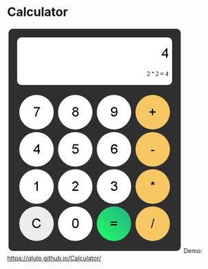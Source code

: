 # Calculator
![alt text](https://github.com/qlulp/Calculator/blob/master/screenshot.JPG?raw=true)
Demo: https://qlulp.github.io/Calculator/
